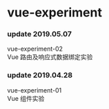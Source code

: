 # vue-experiment

### update 2019.05.07

vue-experiment-02  
Vue 路由及响应式数据绑定实验

### update 2019.04.28

vue-experiment-01  
Vue 组件实验
